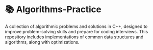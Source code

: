 # 📚 Algorithms-Practice

A collection of algorithmic problems and solutions in C++, designed to improve problem-solving skills and prepare for coding interviews. This repository includes implementations of common data structures and algorithms, along with optimizations.
